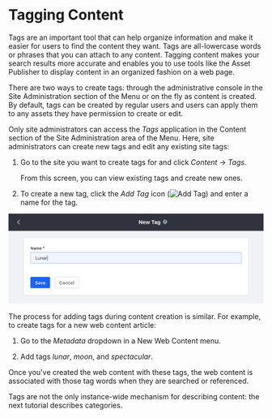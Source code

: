 # Tagging Content [](id=tagging-content)

Tags are an important tool that can help organize information and make it easier
for users to find the content they want. Tags are all-lowercase words or phrases
that you can attach to any content. Tagging content makes your search results
more accurate and enables you to use tools like the Asset Publisher to display
content in an organized fashion on a web page. 

There are two ways to create tags: through the administrative console in the
Site Administration section of the Menu or on the fly as content is created. By
default, tags can be created by regular users and users can apply them to any
assets they have permission to create or edit.

Only site administrators can access the *Tags* application in the Content
section of the Site Administration area of the Menu. Here, site administrators
can create new tags and edit any existing site tags: 

1.  Go to the site you want to create tags for and click *Content* &rarr;
    *Tags*.
 
    From this screen, you can view existing tags and create new ones.

2.  To create a new tag, click the *Add Tag* icon (![Add
    Tag](../../../images/icon-add.png)) and enter a name for the tag.

![Figure 1: The Add Tag interface is very simple, only requiring the name of your tag.](../../../images/new-tag-interface.png)

The process for adding tags during content creation is similar. For example, to
create tags for a new web content article:

1.  Go to the *Metadata* dropdown in a New Web Content menu.

2.  Add tags *lunar*, *moon*, and *spectacular*.

Once you've created the web content with these tags, the web content is
associated with those tag words when they are searched or referenced.

Tags are not the only instance-wide mechanism for describing content: the next
tutorial describes categories.
